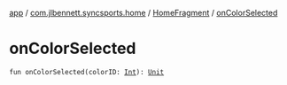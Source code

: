 [app](../../index.md) / [com.jlbennett.syncsports.home](../index.md) / [HomeFragment](index.md) / [onColorSelected](./on-color-selected.md)

# onColorSelected

`fun onColorSelected(colorID: `[`Int`](https://kotlinlang.org/api/latest/jvm/stdlib/kotlin/-int/index.html)`): `[`Unit`](https://kotlinlang.org/api/latest/jvm/stdlib/kotlin/-unit/index.html)